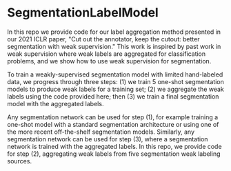 # SegmentationLabelModel

In this repo we provide code for our label aggregation method presented in our 2021 ICLR paper, "Cut out the annotator, keep the cutout: better segmentation with weak supervision." This work is inspired by past work in weak supervision where weak labels are aggregated for classification problems, and we show how to use weak supervision for segmentation.  

To train a weakly-supervised segmentation model with limited hand-labeled data, we progress through three steps: (1) we train 5 one-shot segmentation models to produce weak labels for a training set; (2) we aggregate the weak labels using the code provided here; then (3) we train a final segmentation model with the aggregated labels. 

Any segmentation network can be used for step (1), for example training a one-shot model with a standard segmentation architecture or using one of the more recent off-the-shelf segmentation models. Similarly, any segmentation network can be used for step (3), where a segmentation network is trained with the aggregated labels. In this repo, we provide code for step (2), aggregating weak labels from five segmentation weak labeling sources.

